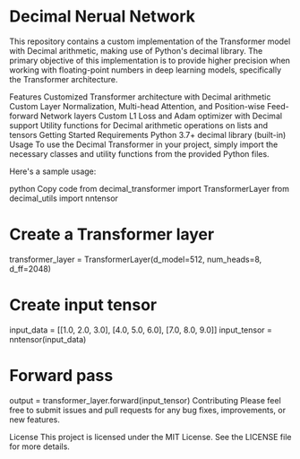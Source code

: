 # Decimal Nerual Network
This repository contains a custom implementation of the Transformer model with Decimal arithmetic, making use of Python's decimal library. The primary objective of this implementation is to provide higher precision when working with floating-point numbers in deep learning models, specifically the Transformer architecture.

Features
Customized Transformer architecture with Decimal arithmetic
Custom Layer Normalization, Multi-head Attention, and Position-wise Feed-forward Network layers
Custom L1 Loss and Adam optimizer with Decimal support
Utility functions for Decimal arithmetic operations on lists and tensors
Getting Started
Requirements
Python 3.7+
decimal library (built-in)
Usage
To use the Decimal Transformer in your project, simply import the necessary classes and utility functions from the provided Python files.

Here's a sample usage:

python
Copy code
from decimal_transformer import TransformerLayer
from decimal_utils import nntensor

# Create a Transformer layer
transformer_layer = TransformerLayer(d_model=512, num_heads=8, d_ff=2048)

# Create input tensor
input_data = [[1.0, 2.0, 3.0], [4.0, 5.0, 6.0], [7.0, 8.0, 9.0]]
input_tensor = nntensor(input_data)

# Forward pass
output = transformer_layer.forward(input_tensor)
Contributing
Please feel free to submit issues and pull requests for any bug fixes, improvements, or new features.

License
This project is licensed under the MIT License. See the LICENSE file for more details.
